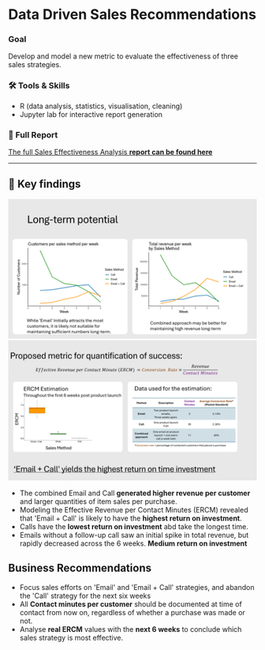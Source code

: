 # Data Driven Sales Recommendations

### Goal
Develop and model a new metric to evaluate the effectiveness of three sales strategies.

### :hammer_and_wrench: Tools & Skills
- R (data analysis, statistics, visualisation, cleaning)
- Jupyter lab for interactive report generation

### :bookmark_tabs: Full Report
[The full Sales Effectiveness Analysis **report can be found here**](notebook.ipynb)

---

## :memo: Key findings
<img src="/Figures/fig1.png" alt="New metric for measuring sales method efficacy" width="900" />

<img src="/Figures/fig2.png" alt="Key findings" width="900" />

- The combined Email and Call **generated higher revenue per customer** and larger quantities of item sales per purchase.
- Modeling the Effective Revenue per Contact Minutes (ERCM) revealed that 'Email + Call' is likely to have the **highest return on investment**.
- Calls have the **lowest return on investment** abd take the longest time.
- Emails without a follow-up call saw an initial spike in total revenue, but rapidly decreased across the 6 weeks. **Medium return on investment**

## Business Recommendations
- Focus sales efforts on 'Email' and 'Email + Call' strategies, and abandon the 'Call' strategy for the next six weeks
- All **Contact minutes per customer** should be documented at time of contact from now on, regardless of whether a purchase was made or not.
- Analyse **real ERCM** values with the **next 6 weeks** to conclude which sales strategy is most effective.
